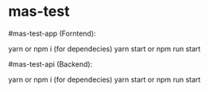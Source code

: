 # mas-test

#mas-test-app (Forntend):

yarn or npm i (for dependecies)
yarn start or npm run start


#mas-test-api (Backend):

yarn or npm i (for dependecies)
yarn start or npm run start
